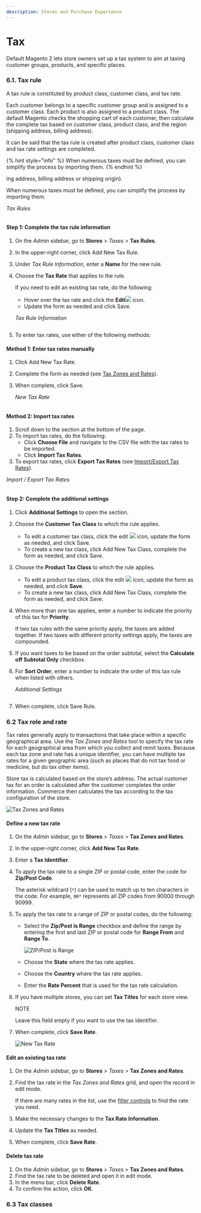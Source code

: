 ```yaml
---
description: Stores and Purchase Experience
---
```


# Tax

Default Magento 2 lets store owners set up a tax system to aim at taxing customer groups, products, and specific places.&#x20;

### 6.1. Tax rule  <a href="#6-1-tax-rule" id="6-1-tax-rule"></a>

A tax rule is constituted by product class, customer class, and tax rate.&#x20;

Each customer belongs to a specific customer group and is assigned to a customer class. Each product is also assigned to a product class. The default Magento checks the shopping cart of each customer, then calculate the complete tax based on customer class, product class, and the region (shipping address, billing address).&#x20;

It can be said that the tax rule is created after product class, customer class and tax rate settings are completed.&#x20;

{% hint style="info" %}
When numerous taxes must be defined, you can simplify the process by importing them.
{% endhint %}

ing address, billing address or shipping origin).

When numerous taxes must be defined, you can simplify the process by importing them.

_Tax Rules_

<figure><img src="https://docs.magento.com/user-guide/v2.3/images/images/tax-rules.png" alt=""><figcaption></figcaption></figure>

#### Step 1: Complete the tax rule information

1. On the _Admin_ sidebar, go to **Stores** > _Taxes_ > **Tax Rules**.
2. In the upper-right corner, click Add New Tax Rule.
3. Under _Tax Rule Information_, enter a **Name** for the new rule.
4.  Choose the **Tax Rate** that applies to the rule.

    If you need to edit an existing tax rate, do the following:

    * Hover over the tax rate and click the **Edit**![](https://docs.magento.com/user-guide/v2.3/images/images/btn-edit.png) icon.
    * Update the form as needed and click Save.

    _Tax Rule Information_

    <figure><img src="https://docs.magento.com/user-guide/v2.3/images/images/tax-rule-information.png" alt=""><figcaption></figcaption></figure>
5. To enter tax rates, use either of the following methods:

#### Method 1: Enter tax rates manually

1. Click Add New Tax Rate.
2. Complete the form as needed (see [Tax Zones and Rates](https://docs.magento.com/user-guide/v2.3/tax/tax-zones-rates.html)).
3.  When complete, click Save.

    _New Tax Rate_

    <figure><img src="https://docs.magento.com/user-guide/v2.3/images/images/tax-rate-create-new.png" alt=""><figcaption></figcaption></figure>

#### Method 2: Import tax rates

1. Scroll down to the section at the bottom of the page.
2. To import tax rates, do the following:
   * Click **Choose File** and navigate to the CSV file with the tax rates to be imported.
   * Click **Import Tax Rates**.
3. To export tax rates, click **Export Tax Rates** (see [Import/Export Tax Rates](https://docs.magento.com/user-guide/v2.3/system/data-transfer-tax-rates.html)).

_Import / Export Tax Rates_

<figure><img src="https://docs.magento.com/user-guide/v2.3/images/images/tax-rule-new-import-export.png" alt=""><figcaption></figcaption></figure>

#### Step 2: Complete the additional settings

1. Click **Additional Settings** to open the section.
2. Choose the **Customer Tax Class** to which the rule applies.
   * To edit a customer tax class, click the edit ![](https://docs.magento.com/user-guide/v2.3/images/images/btn-edit.png) icon, update the form as needed, and click Save.
   * To create a new tax class, click Add New Tax Class, complete the form as needed, and click Save.
3. Choose the **Product Tax Class** to which the rule applies.
   * To edit a product tax class, click the edit ![](https://docs.magento.com/user-guide/v2.3/images/images/btn-edit.png) icon, update the form as needed, and click **Save**.
   * To create a new tax class, click Add New Tax Class, complete the form as needed, and click Save.
4.  When more than one tax applies, enter a number to indicate the priority of this tax for **Priority**.

    If two tax rules with the same priority apply, the taxes are added together. If two taxes with different priority settings apply, the taxes are compounded.
5. If you want taxes to be based on the order subtotal, select the **Calculate off Subtotal Only** checkbox.
6.  For **Sort Order**, enter a number to indicate the order of this tax rule when listed with others.

    _Additional Settings_

    <figure><img src="https://docs.magento.com/user-guide/v2.3/images/images/tax-rule-new-additional-settings.png" alt=""><figcaption></figcaption></figure>
7. When complete, click Save Rule.

### 6.2 Tax role and rate

Tax rates generally apply to transactions that take place within a specific geographical area. Use the _Tax Zones and Rates_ tool to specify the tax rate for each geographical area from which you collect and remit taxes. Because each tax zone and rate has a unique identifier, you can have multiple tax rates for a given geographic area (such as places that do not tax food or medicine, but do tax other items).

Store tax is calculated based on the store’s address. The actual customer tax for an order is calculated after the customer completes the order information. Commerce then calculates the tax according to the tax configuration of the store.

![Tax Zones and Rates](https://experienceleague.adobe.com/docs/commerce-admin/assets/tax-zones-rates.png?lang=en)

#### Define a new tax rate <a href="#define-a-new-tax-rate" id="define-a-new-tax-rate"></a>

1. On the _Admin_ sidebar, go to **Stores** > _Taxes_ > **Tax Zones and Rates**.
2. In the upper-right corner, click **Add New Tax Rate**.
3. Enter a **Tax Identifier**.
4.  To apply the tax rate to a single ZIP or postal code, enter the code for **Zip/Post Code**.

    The asterisk wildcard (`*`) can be used to match up to ten characters in the code. For example, `90*` represents all ZIP codes from 90000 through 90999.
5. To apply the tax rate to a range of ZIP or postal codes, do the following:
   *   Select the **Zip/Post is Range** checkbox and define the range by entering the first and last ZIP or postal code for **Range From** and **Range To**.

       ![ZIP/Post is Range](https://experienceleague.adobe.com/docs/commerce-admin/assets/tax-rate-new-zip-post-range.png?lang=en)
   * Choose the **State** where the tax rate applies.
   * Choose the **Country** where the tax rate applies.
   * Enter the **Rate Percent** that is used for the tax rate calculation.
6.  If you have multiple stores, you can set **Tax Titles** for each store view.

    NOTE

    Leave this field empty if you want to use the tax identifier.
7.  When complete, click **Save Rate**.

    ![New Tax Rate](https://experienceleague.adobe.com/docs/commerce-admin/assets/tax-rate-new.png?lang=en)

#### Edit an existing tax rate <a href="#edit-an-existing-tax-rate" id="edit-an-existing-tax-rate"></a>

1. On the _Admin_ sidebar, go to **Stores** > _Taxes_ > **Tax Zones and Rates**.
2.  Find the tax rate in the _Tax Zones and Rates_ grid, and open the record in edit mode.

    If there are many rates in the list, use the [filter controls](https://experienceleague.adobe.com/docs/commerce-admin/start/admin/tools/admin-grid-controls.html?lang=en) to find the rate you need.
3. Make the necessary changes to the **Tax Rate Information**.
4. Update the **Tax Titles** as needed.
5. When complete, click **Save Rate**.

#### Delete tax rate <a href="#delete-tax-rate" id="delete-tax-rate"></a>

1. On the _Admin_ sidebar, go to **Stores** > _Taxes_ > **Tax Zones and Rates**.
2. Find the tax rate to be deleted and open it in edit mode.
3. In the menu bar, click **Delete Rate**.
4. To confirm the action, click **OK**.

### 6.3 Tax classes

